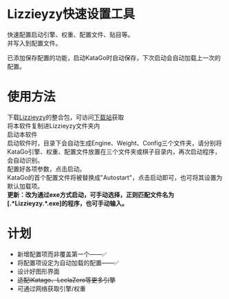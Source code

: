 # Lizzieyzy快速设置工具

快速配置启动引擎、权重、配置文件、贴目等。<br>
并写入到配置文件。

已添加保存配置的功能，启动KataGo时自动保存，下次启动会自动加载上一次的配置。

# 使用方法
下载[Lizzieyzy](https://github.com/yzyray/lizzieyzy)的整合包，可访问[下载站](https://www.katago.dog)获取<br>
将本软件复制进Lizzieyzy文件夹内<br>
启动本软件<br>
启动软件时，目录下会自动生成Engine、Weight、Config三个文件夹，请分别将KataGo引擎、权重、配置文件放置在三个文件夹或棋子目录内，再次启动程序，会自动识别。<br>
配置好各项参数，点击启动。<br>
KataGo的首个配置文件将被替换成"Autostart"，点击启动即可，也可将其设置为默认加载项。<br>
**更新：改为通过exe方式启动，可手动选择，正则匹配文件名为[.\*Lizzieyzy.\*.exe]的程序，也可手动输入。**

# 计划
* 新增配置项而非覆盖第一个——✅
* 将配置项设定为自动加载的配置——✅
* 设计好图形界面
* ~~适配iKatago、LeelaZero等更多引擎~~
* 可通过网络获取引擎/权重